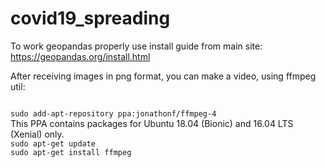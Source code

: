 # covid19_spreading


To work geopandas properly use install guide from main site: https://geopandas.org/install.html

After receiving images in png format, you can make a video, using ffmpeg util:

<code>
sudo add-apt-repository ppa:jonathonf/ffmpeg-4
</code>
This PPA contains packages for Ubuntu 18.04 (Bionic) and 16.04 LTS (Xenial) only.

<code>
sudo apt-get update
sudo apt-get install ffmpeg
</code>
